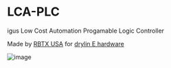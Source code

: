 # LCA-PLC
igus Low Cost Automation Progamable Logic Controller 

Made by [RBTX USA](https://rbtx.com/en-US) for [drylin E hardware](https://www.igus.com/stepper-motors) 

![image](https://github.com/user-attachments/assets/e3fef613-d645-4364-a48e-28f89e575f4f)
